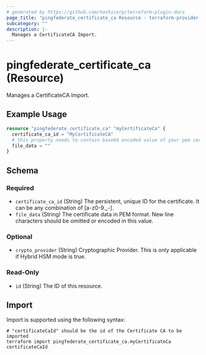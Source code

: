 ```yaml
---
# generated by https://github.com/hashicorp/terraform-plugin-docs
page_title: "pingfederate_certificate_ca Resource - terraform-provider-pingfederate"
subcategory: ""
description: |-
  Manages a CertificateCA Import.
---
```


# pingfederate_certificate_ca (Resource)

Manages a CertificateCA Import.

## Example Usage

```terraform
resource "pingfederate_certificate_ca" "myCertificateCa" {
  certificate_ca_id = "MyCertificateCA"
  # this property needs to contain base64 encoded value of your pem certificate.
  file_data = ""
}
```

<!-- schema generated by tfplugindocs -->
## Schema

### Required

- `certificate_ca_id` (String) The persistent, unique ID for the certificate. It can be any combination of [a-z0-9._-].
- `file_data` (String) The certificate data in PEM format. New line characters should be omitted or encoded in this value.

### Optional

- `crypto_provider` (String) Cryptographic Provider. This is only applicable if Hybrid HSM mode is true.

### Read-Only

- `id` (String) The ID of this resource.

## Import

Import is supported using the following syntax:

```shell
# "certificateCaId" should be the id of the Certificate CA to be imported
terraform import pingfederate_certificate_ca.myCertificateCa certificateCaId
```
